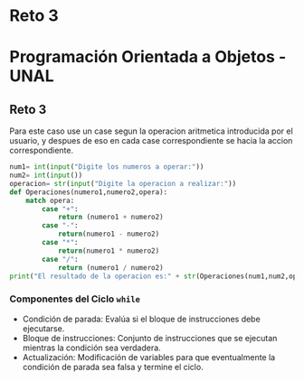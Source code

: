 # Reto 3
# Programación Orientada a Objetos - UNAL



## Reto 3

Para este caso use un case segun la operacion aritmetica introducida por el usuario, y despues de eso en cada case correspondiente se hacia la accion correspondiente.
```python
num1= int(input("Digite los numeros a operar:"))
num2= int(input())
operacion= str(input("Digite la operacion a realizar:"))
def Operaciones(numero1,numero2,opera):
    match opera:
        case "+":
            return (numero1 + numero2)
        case "-":
            return(numero1 - numero2)
        case "*":
            return(numero1 * numero2)
        case "/":
            return (numero1 / numero2)
print("El resultado de la operacion es:" + str(Operaciones(num1,num2,operacion)))

```


### Componentes del Ciclo `while`
- Condición de parada: Evalúa si el bloque de instrucciones debe ejecutarse.
- Bloque de instrucciones: Conjunto de instrucciones que se ejecutan mientras la condición sea verdadera.
- Actualización: Modificación de variables para que eventualmente la condición de parada sea falsa y termine el ciclo.

